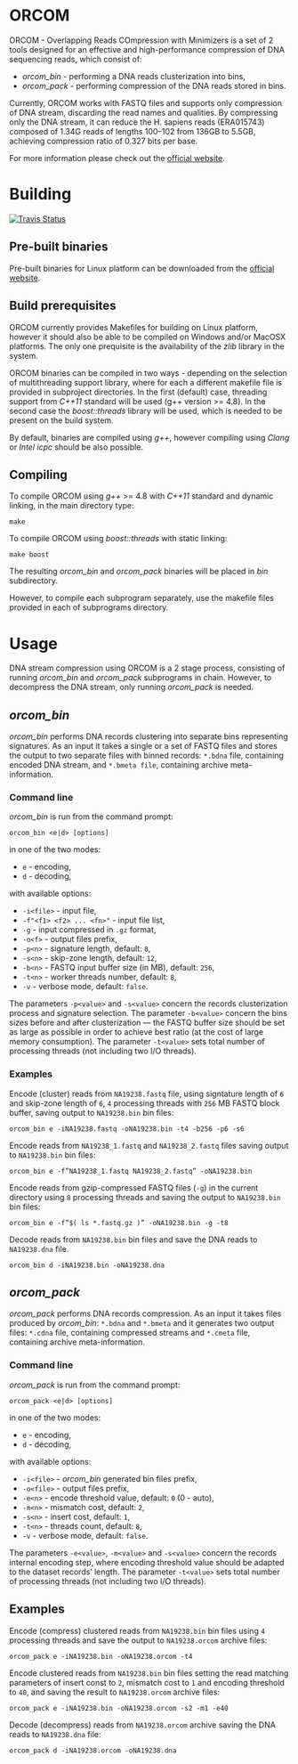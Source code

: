 # ORCOM
ORCOM - Overlapping Reads COmpression with Minimizers is a set of 2 tools designed for an effective and high-performance compression of DNA sequencing reads, which consist of:
* _orcom\_bin_ - performing a DNA reads clusterization into bins,
* _orcom\_pack_ - performing compression of the DNA reads stored in bins.

Currently, ORCOM works with FASTQ files and supports only compression of DNA stream, discarding the read names and qualities. By compressing only the DNA stream, it can reduce the H. sapiens reads (ERA015743) composed of 1.34G reads of lengths 100–102 from 136GB to 5.5GB, achieving compression ratio of 0.327 bits per base.

For more information please check out the [official website](http://sun.aei.polsl.pl/orcom/).

# Building

[![Travis Status](https://travis-ci.org/lrog/orcom.svg?branch=master)](https://travis-ci.org/lrog/orcom)

## Pre-built binaries

Pre-built binaries for Linux platform can be downloaded from the [official website](http://sun.aei.polsl.pl/orcom/download.html).


## Build prerequisites

ORCOM currently provides Makefiles for building on Linux platform, however it should also be able to be compiled on Windows and/or MacOSX platforms. The only one prequisite is the availability of the _zlib_ library in the system.

ORCOM binaries can be compiled in two ways - depending on the selection of multithreading support library, where for each a different makefile file is provided in subproject directories. In the first (default) case, threading support from _C++11_ standard will be used (g++ version >= 4.8). In the second case the _boost::threads_ library will be used, which is needed to be present on the build system.

By default, binaries are compiled using _g++_, however compiling using _Clang_ or _Intel icpc_ should be also possible.


## Compiling

To compile ORCOM using _g++_ >= 4.8 with _C++11_ standard and dynamic linking, in the main directory type:
    
    make

To compile ORCOM using _boost::threads_ with static linking:

    make boost

The resulting _orcom\_bin_ and _orcom\_pack_ binaries will be placed in _bin_ subdirectory.


However, to compile each subprogram separately, use the makefile files provided in each of subprograms directory.


# Usage

DNA stream compression using ORCOM is a 2 stage process, consisting of running _orcom\_bin_ and _orcom\_pack_ subprograms in chain. However, to decompress the DNA stream, only running _orcom\_pack_ is needed.

## _orcom\_bin_

_orcom\_bin_ performs DNA records clustering into separate bins representing signatures. As an input it takes a single or a set of FASTQ files and stores the output to two separate files with binned records: `*.bdna` file, containing encoded DNA stream, and `*.bmeta file`, containing archive meta-information.

### Command line
_orcom\_bin_ is run from the command prompt:

    orcom_bin <e|d> [options]

in one of the two modes:
* `e` - encoding,
* `d` - decoding,

with available options:
* `-i<file>` - input file,
* `-f"<f1> <f2> ... <fn>"` - input file list,
* `-g` - input compressed in `.gz` format,
* `-o<f>` - output files prefix,
* `-p<n>` - signature length, default: `8`,
* `-s<n>` - skip-zone length, default: `12`,
* `-b<n>` - FASTQ input buffer size (in MB), default: `256`,
* `-t<n>` -  worker threads number, default: `8`,
* `-v` - verbose mode, default: `false`.


The parameters `-p<value>` and `-s<value>` concern the records clusterization process and signature selection. The parameter `-b<value>` concern the bins sizes before and after clusterization — the FASTQ buffer size should be set as large as possible in order to achieve best ratio (at the cost of large memory consumption). The parameter `-t<value>` sets total number of processing threads (not including two I/O threads).


### Examples
Encode (cluster) reads from `NA19238.fastq` file, using signtature length of `6` and skip-zone length of `6`, `4` processing threads with `256` MB FASTQ block buffer, saving output to `NA19238.bin` bin files:

    orcom_bin e -iNA19238.fastq -oNA19238.bin -t4 -b256 -p6 -s6 

Encode reads from `NA19238_1.fastq` and `NA19238_2.fastq` files saving output to `NA19238.bin` bin files:

    orcom_bin e -f”NA19238_1.fastq NA19238_2.fastq” -oNA19238.bin 
    
Encode reads from gzip-compressed FASTQ files (`-g`) in the current directory using `8` processing threads and saving the output to `NA19238.bin` bin files:

    orcom_bin e -f”$( ls *.fastq.gz )” -oNA19238.bin -g -t8
    
Decode reads from `NA19238.bin` bin files and save the DNA reads to `NA19238.dna` file.

    orcom_bin d -iNA19238.bin -oNA19238.dna



## _orcom\_pack_

_orcom\_pack_ performs DNA records compression. As an input it takes files produced by _orcom\_bin_: `*.bdna` and `*.bmeta` and it generates two output files: `*.cdna` file, containing compressed streams and `*.cmeta` file, containing archive meta-information.

### Command line

_orcom\_pack_ is run from the command prompt:

    orcom_pack <e|d> [options]

in one of the two modes:
* `e` - encoding,
* `d` - decoding,

with available options:
* `-i<file>` - _orcom\_bin_ generated bin files prefix,
* `-o<file>` - output files prefix,
* `-e<n>` - encode threshold value, default: `0` (0 - auto),
* `-m<n>` - mismatch cost, default: `2`,
* `-s<n>` - insert cost, default: `1`,
* `-t<n>` - threads count, default: `8`,
* `-v` - verbose mode, default: `false`.


The parameters `-e<value>`, `-m<value>` and `-s<value>` concern the records internal encoding step, where encoding threshold value should be adapted to the dataset records’ length. The parameter `-t<value>` sets total number of processing threads (not including two I/O threads).


## Examples

Encode (compress) clustered reads from `NA19238.bin` bin files using `4` processing threads and save the output to `NA19238.orcom` archive files:

    orcom_pack e -iNA19238.bin -oNA19238.orcom -t4
    
Encode clustered reads from `NA19238.bin` bin files setting the read matching parameters of insert const to `2`, mismatch cost to `1` and encoding threshold to `40`, and saving the result to `NA19238.orcom` archive files:

    orcom_pack e -iNA19238.bin -oNA19238.orcom -s2 -m1 -e40 

Decode (decompress) reads from `NA19238.orcom` archive saving the DNA reads to `NA19238.dna` file:

    orcom_pack d -iNA19238.orcom -oNA19238.dna
